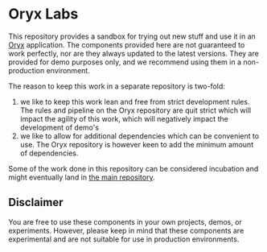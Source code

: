 # Oryx Labs

This repository provides a sandbox for trying out new stuff and use it in an [Oryx](https://github.com/spryker/oryx) application. The components provided here are not guaranteed to work perfectly, nor are they always updated to the latest versions. They are provided for demo purposes only, and we recommend using them in a non-production environment.

The reason to keep this work in a separate repository is two-fold:

1. we like to keep this work lean and free from strict development rules. The rules and pipeline on the Oryx repository are quit strict which will impact the agility of this work, which will negatively impact the development of demo's
2. we like to allow for additional dependencies which can be convenient to use. The Oryx repository is however keen to add the minimum amount of dependencies.

Some of the work done in this repository can be considered incubation and might eventually land in [the main repository](https://github.com/spryker/oryx).

## Disclaimer

You are free to use these components in your own projects, demos, or experiments. However, please keep in mind that these components are experimental and are not suitable for use in production environments.
